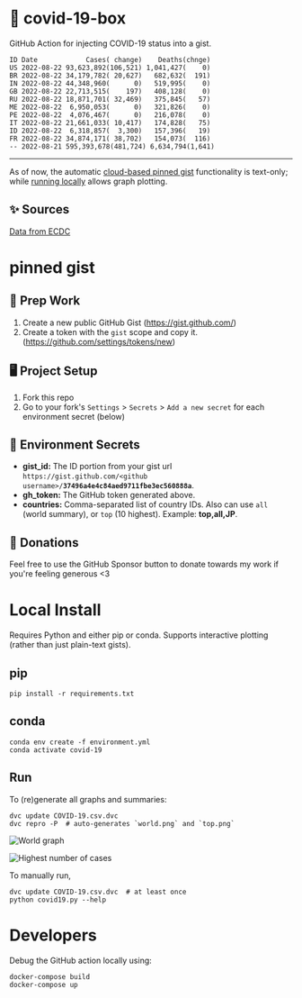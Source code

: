 # 🏥 covid-19-box

GitHub Action for injecting COVID-19 status into a gist.

```
ID Date            Cases( change)    Deaths(chnge)
US 2022-08-22 93,623,892(106,521) 1,041,427(    0)
BR 2022-08-22 34,179,782( 20,627)   682,632(  191)
IN 2022-08-22 44,348,960(      0)   519,995(    0)
GB 2022-08-22 22,713,515(    197)   408,128(    0)
RU 2022-08-22 18,871,701( 32,469)   375,845(   57)
ME 2022-08-22  6,950,053(      0)   321,826(    0)
PE 2022-08-22  4,076,467(      0)   216,078(    0)
IT 2022-08-22 21,661,033( 10,417)   174,828(   75)
ID 2022-08-22  6,318,857(  3,300)   157,396(   19)
FR 2022-08-22 34,874,171( 38,702)   154,073(  116)
-- 2022-08-21 595,393,678(481,724) 6,634,794(1,641)
```

---

As of now, the automatic [cloud-based pinned gist](#pinned-gist) functionality is text-only;
while [running locally](#local-install) allows graph plotting.

## ✨ Sources

[Data from ECDC](https://www.ecdc.europa.eu/en/publications-data/download-todays-data-geographic-distribution-covid-19-cases-worldwide)

# pinned gist

## 🎒 Prep Work
1. Create a new public GitHub Gist (https://gist.github.com/)
1. Create a token with the `gist` scope and copy it. (https://github.com/settings/tokens/new)

## 🖥 Project Setup
1. Fork this repo
1. Go to your fork's `Settings` > `Secrets` > `Add a new secret` for each environment secret (below)

## 🤫 Environment Secrets
- **gist_id:** The ID portion from your gist url `https://gist.github.com/<github username>/`**`37496a4e4c84aed9711fbe3ec560888a`**.
- **gh_token:** The GitHub token generated above.
- **countries:** Comma-separated list of country IDs. Also can use `all` (world summary), or `top` (10 highest). Example: **top,all,JP**.

## 💸 Donations

Feel free to use the GitHub Sponsor button to donate towards my work if you're feeling generous <3

# Local Install

Requires Python and either pip or conda. Supports interactive plotting (rather than just plain-text gists).

## pip

```
pip install -r requirements.txt
```

## conda

```
conda env create -f environment.yml
conda activate covid-19
```

## Run

To (re)generate all graphs and summaries:

```
dvc update COVID-19.csv.dvc
dvc repro -P  # auto-generates `world.png` and `top.png`
```

![World graph](world.png)

![Highest number of cases](top.png)

To manually run,

```
dvc update COVID-19.csv.dvc  # at least once
python covid19.py --help
```

# Developers

Debug the GitHub action locally using:

```
docker-compose build
docker-compose up
```
